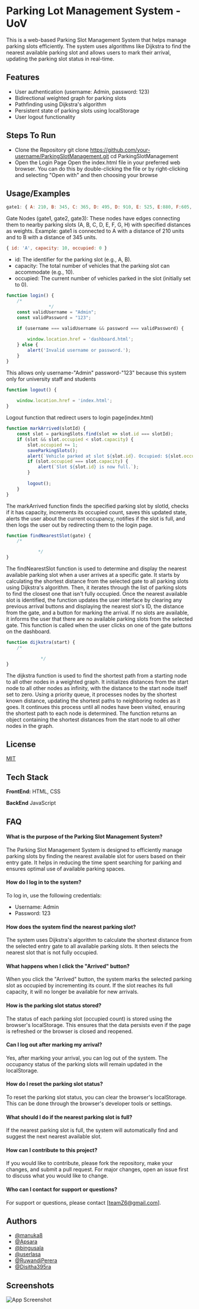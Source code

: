 
# Parking Lot Management System -UoV

This is a web-based Parking Slot Management System that helps manage parking slots efficiently. The system uses algorithms like Dijkstra to find the nearest available parking slot and allows users to mark their arrival, updating the parking slot status in real-time.

## Features
- User authentication (username: Admin, password: 123)
- Bidirectional weighted graph for parking slots
- Pathfinding using Dijkstra's algorithm
- Persistent state of parking slots using localStorage
- User logout functionality


## Steps To Run

- Clone the Repository
	git clone https://github.com/your-username/ParkingSlotManagement.git
	cd ParkingSlotManagement
- Open the Login Page
	Open the index.html file in your preferred web browser. You can do this by double-clicking the file or by right-clicking and 	selecting "Open with" and then choosing your browse


## Usage/Examples

```javascript
gate1: { A: 210, B: 345, C: 365, D: 495, D: 910, E: 525, E:880, F:605, F:740, G:665, G:670, G:585, G:915, H:770, H:315, H:950, H:1065 }
```
Gate Nodes (gate1, gate2, gate3): These nodes have edges connecting them to nearby parking slots (A, B, C, D, E, F, G, H) with specified distances as weights.
Example: gate1 is connected to A with a distance of 210 units and to B with a distance of 345 units.

```javascript
{ id: 'A', capacity: 10, occupied: 0 }
```
- id: The identifier for the parking slot (e.g., A, B).
- capacity: The total number of vehicles that the parking slot can accommodate (e.g., 10).
- occupied: The current number of vehicles parked in the slot (initially set to 0).

```javascript
function login() {
    /*
                */
    const validUsername = "Admin";
    const validPassword = "123";

    if (username === validUsername && password === validPassword) {
        
        window.location.href = 'dashboard.html';
    } else {
        alert('Invalid username or password.');
    }
}
```
This allows only username-"Admin" password-"123" because this system only for university staff and students

```javascript
function logout() {
    
    window.location.href = 'index.html';
}
```
Logout function that redirect users to login page(index.html)

```javascript
function markArrived(slotId) {
    const slot = parkingSlots.find(slot => slot.id === slotId);
    if (slot && slot.occupied < slot.capacity) {
        slot.occupied += 1;
        saveParkingSlots();
        alert(`Vehicle parked at slot ${slot.id}. Occupied: ${slot.occupied}/${slot.capacity}`);
        if (slot.occupied === slot.capacity) {
            alert(`Slot ${slot.id} is now full.`);
        }
        
        logout();
    }
}
```
The markArrived function finds the specified parking slot by slotId, checks if it has capacity, increments its occupied count, saves this updated state, alerts the user about the current occupancy, notifies if the slot is full, and then logs the user out by redirecting them to the login page.

```javascript
function findNearestSlot(gate) {
    /*

            */
}
```
The findNearestSlot function is used to determine and display the nearest available parking slot when a user arrives at a specific gate. It starts by calculating the shortest distance from the selected gate to all parking slots using Dijkstra's algorithm. Then, it iterates through the list of parking slots to find the closest one that isn't fully occupied. Once the nearest available slot is identified, the function updates the user interface by clearing any previous arrival buttons and displaying the nearest slot's ID, the distance from the gate, and a button for marking the arrival. If no slots are available, it informs the user that there are no available parking slots from the selected gate. This function is called when the user clicks on one of the gate buttons on the dashboard.

```javascript
function dijkstra(start) {
    /*

             */
}
```
The dijkstra function is used to find the shortest path from a starting node to all other nodes in a weighted graph. It initializes distances from the start node to all other nodes as infinity, with the distance to the start node itself set to zero. Using a priority queue, it processes nodes by the shortest known distance, updating the shortest paths to neighboring nodes as it goes. It continues this process until all nodes have been visited, ensuring the shortest path to each node is determined. The function returns an object containing the shortest distances from the start node to all other nodes in the graph.

## License

[MIT](https://choosealicense.com/licenses/mit/)


## Tech Stack

**FrontEnd:** HTML, CSS

**BackEnd** JavaScript

## FAQ

#### What is the purpose of the Parking Slot Management System?

The Parking Slot Management System is designed to efficiently manage parking slots by finding the nearest available slot for users based on their entry gate. It helps in reducing the time spent searching for parking and ensures optimal use of available parking spaces.

####  How do I log in to the system?

To log in, use the following credentials:

- Username: Admin
- Password: 123

#### How does the system find the nearest parking slot?

The system uses Dijkstra's algorithm to calculate the shortest distance from the selected entry gate to all available parking slots. It then selects the nearest slot that is not fully occupied.

#### What happens when I click the "Arrived" button?

When you click the "Arrived" button, the system marks the selected parking slot as occupied by incrementing its count. If the slot reaches its full capacity, it will no longer be available for new arrivals.

#### How is the parking slot status stored?

The status of each parking slot (occupied count) is stored using the browser's localStorage. This ensures that the data persists even if the page is refreshed or the browser is closed and reopened.

#### Can I log out after marking my arrival?

Yes, after marking your arrival, you can log out of the system. The occupancy status of the parking slots will remain updated in the localStorage.

#### How do I reset the parking slot status?

To reset the parking slot status, you can clear the browser's localStorage. This can be done through the browser's developer tools or settings.

#### What should I do if the nearest parking slot is full?

If the nearest parking slot is full, the system will automatically find and suggest the next nearest available slot.

#### How can I contribute to this project?

If you would like to contribute, please fork the repository, make your changes, and submit a pull request. For major changes, open an issue first to discuss what you would like to change.

#### Who can I contact for support or questions?

For support or questions, please contact [teamZ6@gmail.com].

## Authors

- [@manuka8](https://github.com/manuka8)
- [@Apsara](https://github.com/Apsara2001)
- [@bingusala](https://github.com/Bingusala)
- [@userlasa](https://github.com/UserLasa73)
- [@RuwandiPerera](https://github.com/RuwandiPerera)
- [@Disitha395ra](https://github.com/Disitha395ra)

## Screenshots

![App Screenshot](https://via.placeholder.com/468x300?text=App+Screenshot+Here)


